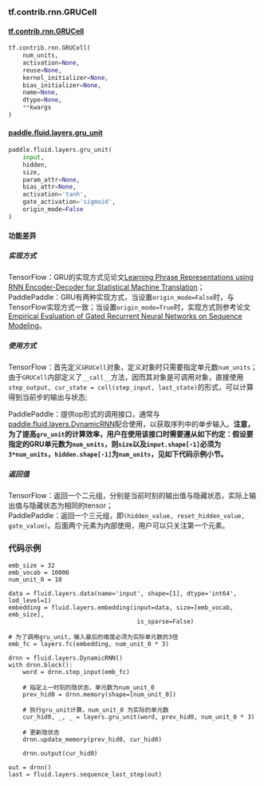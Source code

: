 ### tf.contrib.rnn.GRUCell

#### [tf.contrib.rnn.GRUCell](https://www.tensorflow.org/api_docs/python/tf/nn/rnn_cell/GRUCell)

```python
tf.contrib.rnn.GRUCell(
    num_units,
    activation=None,
    reuse=None,
    kernel_initializer=None,
    bias_initializer=None,
    name=None,
    dtype=None,
    **kwargs
)

```

#### [paddle.fluid.layers.gru_unit](http://paddlepaddle.org/documentation/docs/zh/1.3/api_cn/layers_cn.html#gru-unit)

```python
paddle.fluid.layers.gru_unit(
    input, 
    hidden, 
    size, 
    param_attr=None, 
    bias_attr=None, 
    activation='tanh', 
    gate_activation='sigmoid', 
    origin_mode=False
)
```

#### 功能差异

##### 实现方式
TensorFlow：GRU的实现方式见论文[Learning Phrase Representations using RNN Encoder-Decoder for Statistical Machine Translation](http://arxiv.org/abs/1406.1078)；  
PaddlePaddle：GRU有两种实现方式，当设置`origin_mode=False`时，与TensorFlow实现方式一致；当设置`origin_mode=True`时，实现方式则参考论文[Empirical Evaluation of
Gated Recurrent Neural Networks
on Sequence Modeling](https://arxiv.org/pdf/1412.3555.pdf)。


##### 使用方式
TensorFlow：首先定义`GRUCell`对象，定义对象时只需要指定单元数`num_units`；由于`GRUCell`内部定义了`__call__`方法，因而其对象是可调用对象，直接使用`step_output, cur_state = cell(step_input, last_state)`的形式，可以计算得到当前步的输出与状态;  

PaddlePaddle：提供op形式的调用接口，通常与[paddle.fluid.layers.DynamicRNN](http://paddlepaddle.org/documentation/docs/zh/1.3/api_cn/layers_cn.html#dynamicrnn)配合使用，以获取序列中的单步输入。**注意，为了提高`gru_unit`的计算效率，用户在使用该接口时需要遵从如下约定：假设要指定的GRU单元数为`num_units`，则`size`以及`input.shape[-1]`必须为`3*num_units`，`hidden.shape[-1]`为`num_units`，见如下代码示例小节。**

##### 返回值
TensorFlow：返回一个二元组，分别是当前时刻的输出值与隐藏状态，实际上输出值与隐藏状态为相同的tensor；  
PaddlePaddle：返回一个三元组，即`(hidden_value, reset_hidden_value, gate_value)`。后面两个元素为内部使用，用户可以只关注第一个元素。


### 代码示例
```
emb_size = 32                                                                                                                                                                                                                                 
emb_vocab = 10000                                                                                                                                                                                                                             
num_unit_0 = 10                                                                                                                                                                                                                               
                                                                                                                                                                                                                                              
data = fluid.layers.data(name='input', shape=[1], dtype='int64', lod_level=1)                                                                                                                                                                 
embedding = fluid.layers.embedding(input=data, size=[emb_vocab, emb_size],                                                                                                                                                                    
                                    is_sparse=False)                                                                                                                                                                                          

# 为了调用gru_unit，输入最后的维度必须为实际单元数的3倍
emb_fc = layers.fc(embedding, num_unit_0 * 3)                                                                                                                                                                                                                                                                                                                                                        
                                                                                                                                                                                                                                              
drnn = fluid.layers.DynamicRNN()                                                                                                                                                                                                              
with drnn.block():                                                                                                                                                                                                                            
    word = drnn.step_input(emb_fc) 
        
    # 指定上一时刻的隐状态，单元数为num_unit_0                                                                                                                                                                                                       
    prev_hid0 = drnn.memory(shape=[num_unit_0])                                                                                                                                                                                           
        
    # 执行gru_unit计算，num_unit_0 为实际的单元数                                                                                                                                                                                                                                      
    cur_hid0, _, _ = layers.gru_unit(word, prev_hid0, num_unit_0 * 3)
        
    # 更新隐状态                                                                                                                                                                                                                                              
    drnn.update_memory(prev_hid0, cur_hid0)                                                                                                                                                                                               
                                                                                                                                                                                                                                              
    drnn.output(cur_hid0)                                                                                                                                                                                                                 
                                                                                                                                                                                                                                              
out = drnn()                                                                                                                                                                                                                                  
last = fluid.layers.sequence_last_step(out)                       

```

